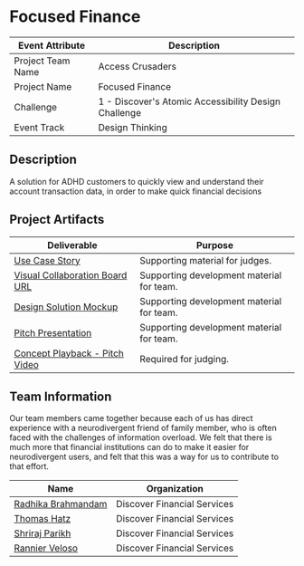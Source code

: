 
# Focused Finance

| Event Attribute| Description |
| --- | --- |
| Project Team Name | Access Crusaders |
| Project Name | Focused Finance |
| Challenge | 1 - Discover's Atomic Accessibility Design Challenge |
| Event Track | Design Thinking |
## Description
A solution for ADHD customers to quickly view and understand their account transaction data, in order to make quick financial decisions

## Project Artifacts

| Deliverable | Purpose |
| --- | --- |
| [Use Case Story](./hackproject/usecase.md) | Supporting material for judges. | 
| [Visual Collaboration Board URL](https://app.mural.co/t/accesscrusaders8571/m/accesscrusaders8571/1682706390354/27ab0605cdea1e0ea07d931d8ee0b5beb2266773) | Supporting development material for team. | 
| [Design Solution Mockup](./hackproject/calendar_mockup.JPG) | Supporting development material for team. | 
| [Pitch Presentation](./hackproject/pitchpowerpoint.pptx)| Supporting development material for team. | 
| [Concept Playback - Pitch Video](https://github.com/rannier/AccessCrusaders/blob/main/hackproject/Pitch%20Video%20Access%20Crusaders.mp4)|  Required for judging. | 

## Team Information

Our team members came together because each of us has direct experience with a neurodivergent friend of family member, who is often faced with the challenges of information overload.  We felt that there is much more that financial institutions can do to make it easier for neurodivergent users, and felt that this was a way for us to contribute to that effort.
 
| Name | Organization |
| --- | --- |
| [Radhika Brahmandam](https://www.linkedin.com/in/radhika-brahmandam-8b4b7a2/) | Discover Financial Services |
| [Thomas Hatz](https://www.linkedin.com/in/thomashatz/) | Discover Financial Services |
| [Shriraj Parikh](https://www.linkedin.com/in/shriraj/) | Discover Financial Services |
| [Rannier Veloso](https://www.linkedin.com/in/rannier/) | Discover Financial Services |

